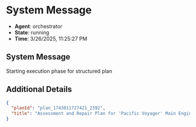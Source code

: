 # System Message

- **Agent**: orchestrator
- **State**: running
- **Time**: 3/26/2025, 11:25:27 PM

## System Message

Starting execution phase for structured plan

## Additional Details

```json
{
  "planId": "plan_1743011727421_2392",
  "title": "Assessment and Repair Plan for 'Pacific Voyager' Main Engine Issues"
}
```


